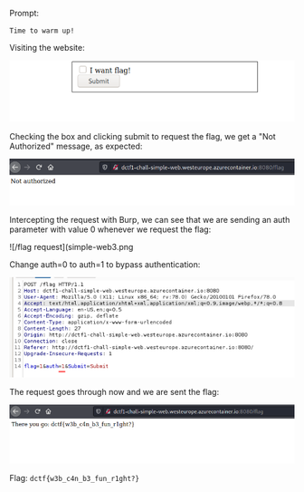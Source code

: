 Prompt:
```
Time to warm up!
```

Visiting the website:

![Website](simple-web1.png)

Checking the box and clicking submit to request the flag, we get a "Not Authorized" message, as expected:

![Not Authorized](simple-web2.png)

Intercepting the request with Burp, we can see that we are sending an auth parameter with value 0 whenever we request the flag:

![/flag request](simple-web3.png

Change auth=0 to auth=1 to bypass authentication:

![/flag request modified](simple-web4.png)

The request goes through now and we are sent the flag:

![Flag received](simple-web5.png)

Flag: `dctf{w3b_c4n_b3_fun_r1ght?}`
